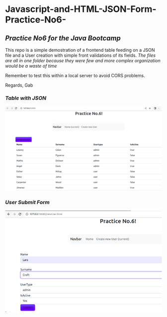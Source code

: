 # **Javascript-and-HTML-JSON-Form-Practice-No6-**

## *Practice No6 for the Java Bootcamp*

This repo is a simple demostration of a frontend table feeding on a JSON file and a User creation with simple front validations of its fields.
*The files are all in one folder because they were few and more complex organization would be a waste of time*

Remember to test this within a local server to avoid CORS problems.

Regards,
Gab

### *Table with JSON*

![Table Feeding](/assets/tableJSON.png)

### *User Submit Form*

![User Submit Form](/assets/UserSubmit.png)

